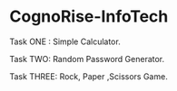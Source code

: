 # CognoRise-InfoTech

Task ONE : Simple Calculator.

Task TWO: Random Password Generator.

Task THREE: Rock, Paper ,Scissors Game.
